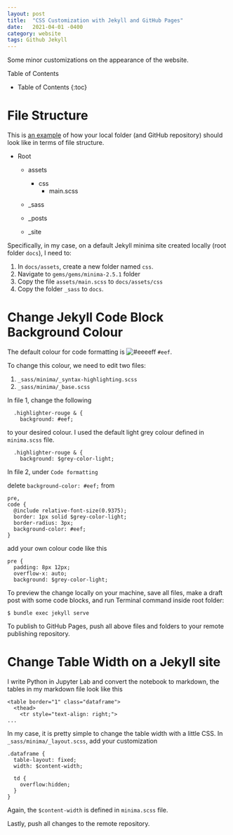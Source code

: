 ```yaml
---
layout: post
title:  "CSS Customization with Jekyll and GitHub Pages"
date:   2021-04-01 -0400
category: website
tags: Github Jekyll
---
```


Some minor customizations on the appearance of the website.

Table of Contents

* Table of Contents
{:toc}

# File Structure

This is [an example](https://github.com/jekyll/jekyll-sass-converter/tree/master/docs) of how your local folder (and GitHub repository) should look like in terms of file structure.

- Root
   - assets
      - css
        - main.scss
   - _sass
    
   - _posts
   - _site

Specifically, in my case, on a default Jekyll minima site created locally (root folder `docs`), I need to:

1. In `docs/assets`, create a new folder named `css`.
2. Navigate to `gems/gems/minima-2.5.1` folder
3. Copy the file `assets/main.scss` to `docs/assets/css` 
3. Copy the folder `_sass` to `docs`.

# Change Jekyll Code Block Background Colour

The default colour for code formatting is ![#eeeeff](https://via.placeholder.com/15/eeeeff/00000?text=+) `#eef`. 

To change this colour, we need to edit two files:

1. `_sass/minima/_syntax-highlighting.scss`
2. `_sass/minima/_base.scss`

In file 1, change the following 

```
  .highlighter-rouge & {
    background: #eef;
```

to your desired colour. I used the default light grey colour defined in `minima.scss` file.

```
  .highlighter-rouge & {
    background: $grey-color-light;
```

In file 2, under `Code formatting`

delete `background-color: #eef;` from

```
pre,
code {
  @include relative-font-size(0.9375);
  border: 1px solid $grey-color-light;
  border-radius: 3px;
  background-color: #eef;
}

```

add your own colour code like this

```
pre {
  padding: 8px 12px;
  overflow-x: auto;
  background: $grey-color-light;
```

To preview the change locally on your machine, save all files, make a draft post with some code blocks, and run Terminal command inside root folder:

```
$ bundle exec jekyll serve
```

To publish to GitHub Pages, push all above files and folders to your remote publishing repository.

# Change Table Width on a Jekyll site

I write Python in Jupyter Lab and convert the notebook to markdown, the tables in my markdown file look like this

```
<table border="1" class="dataframe">
  <thead>
    <tr style="text-align: right;">
...
```

In my case, it is pretty simple to change the table width with a little CSS. 
In `_sass/minima/_layout.scss`, add your customization

```
.dataframe { 
  table-layout: fixed;
  width: $content-width;
  
  td {
    overflow:hidden;
  }
}
```

Again, the `$content-width` is defined in `minima.scss` file.

Lastly, push all changes to the remote repository.